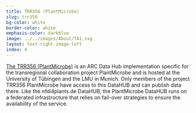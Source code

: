 ```yaml
---
title: TRR356 (PlantMicrobe)
slug: trr356
bg-color: white
border-color: white
emphasis-color: darkblue
image: ../../images/About/TA1.svg
layout: text-right-image-left
index: 4
---
```


[The TRR356 (PlantMicrobe)](https://trr356plantmicrobe.de/for-members-only--gitlab/index.html) is an ARC Data Hub implementation specific for the transregional collaboration project PlantMicrobe and is hosted at the University of Tübingen and the LMU in Munich.
Only members of the project TRR356 PlantMicrobe have access to this DataHUB and can publish data there.
Like the nfdi4plants.de DataHUB, the PlantMicrobe DataHUB runs on a federated infrastructure that relies on fail-over strategies to ensure the availability of the service.
